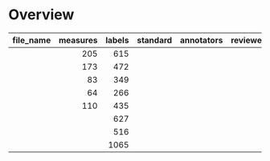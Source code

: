 

# Overview
|file_name|measures|labels|standard|annotators|reviewers|
|---------|-------:|-----:|--------|----------|---------|
|         |     205|   615|        |          |         |
|         |     173|   472|        |          |         |
|         |      83|   349|        |          |         |
|         |      64|   266|        |          |         |
|         |     110|   435|        |          |         |
|         |        |   627|        |          |         |
|         |        |   516|        |          |         |
|         |        |  1065|        |          |         |
